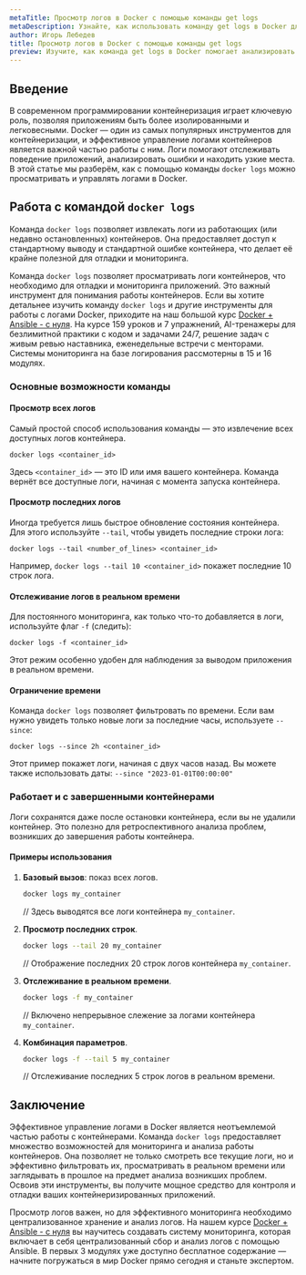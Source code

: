 ```yaml
---
metaTitle: Просмотр логов в Docker с помощью команды get logs
metaDescription: Узнайте, как использовать команду get logs в Docker для просмотра и управления логами контейнеров - изучите основные возможности и примеры
author: Игорь Лебедев
title: Просмотр логов в Docker с помощью команды get logs
preview: Изучите, как команда get logs в Docker помогает анализировать логи контейнеров. Подробные примеры и объяснения помогут вам эффективно работать с логами
---
```


## Введение

В современном программировании контейнеризация играет ключевую роль, позволяя приложениям быть более изолированными и легковесными. Docker — один из самых популярных инструментов для контейнеризации, и эффективное управление логами контейнеров является важной частью работы с ним. Логи помогают отслеживать поведение приложений, анализировать ошибки и находить узкие места. В этой статье мы разберём, как с помощью команды `docker logs` можно просматривать и управлять логами в Docker.

## Работа с командой `docker logs`

Команда `docker logs` позволяет извлекать логи из работающих (или недавно остановленных) контейнеров. Она предоставляет доступ к стандартному выводу и стандартной ошибке контейнера, что делает её крайне полезной для отладки и мониторинга.

Команда `docker logs` позволяет просматривать логи контейнеров, что необходимо для отладки и мониторинга приложений. Это важный инструмент для понимания работы контейнеров. Если вы хотите детальнее изучить команду `docker logs` и другие инструменты для работы с логами Docker, приходите на наш большой курс [Docker + Ansible - с нуля](https://purpleschool.ru/course/docker?utm_source=knowledgebase&utm_medium=text&utm_campaign=Prosmotr_logov_v_Docker_s_pomoschyu_komandy_get_logs). На курсе 159 уроков и 7 упражнений, AI-тренажеры для безлимитной практики с кодом и задачами 24/7, решение задач с живым ревью наставника, еженедельные встречи с менторами. Системы мониторинга на базе логирования рассмотерны в 15 и 16 модулях.

### Основные возможности команды

#### Просмотр всех логов

Самый простой способ использования команды — это извлечение всех доступных логов контейнера. 

```
docker logs <container_id>
```

Здесь `<container_id>` — это ID или имя вашего контейнера. Команда вернёт все доступные логи, начиная с момента запуска контейнера. 

#### Просмотр последних логов

Иногда требуется лишь быстрое обновление состояния контейнера. Для этого используйте `--tail`, чтобы увидеть последние строки лога:

```
docker logs --tail <number_of_lines> <container_id>
```

Например, `docker logs --tail 10 <container_id>` покажет последние 10 строк лога.

#### Отслеживание логов в реальном времени

Для постоянного мониторинга, как только что-то добавляется в логи, используйте флаг `-f` (следить):

```
docker logs -f <container_id>
```

Этот режим особенно удобен для наблюдения за выводом приложения в реальном времени.

#### Ограничение времени

Команда `docker logs` позволяет фильтровать по времени. Если вам нужно увидеть только новые логи за последние часы, используете `--since`:

```
docker logs --since 2h <container_id>
```

Этот пример покажет логи, начиная с двух часов назад. Вы можете также использовать даты: `--since "2023-01-01T00:00:00"`

### Работает и с завершенными контейнерами

Логи сохранятся даже после остановки контейнера, если вы не удалили контейнер. Это полезно для ретроспективного анализа проблем, возникших до завершения работы контейнера.

#### Примеры использования

1. **Базовый вызов**: показ всех логов.
   ```bash
   docker logs my_container
   ```
   // Здесь выводятся все логи контейнера `my_container`.

2. **Просмотр последних строк**.
   ```bash
   docker logs --tail 20 my_container
   ```
   // Отображение последних 20 строк логов контейнера `my_container`.

3. **Отслеживание в реальном времени**.
   ```bash
   docker logs -f my_container
   ```
   // Включено непрерывное слежение за логами контейнера `my_container`.

4. **Комбинация параметров**.
   ```bash
   docker logs -f --tail 5 my_container
   ```
   // Отслеживание последних 5 строк логов в реальном времени.

## Заключение

Эффективное управление логами в Docker является неотъемлемой частью работы с контейнерами. Команда `docker logs` предоставляет множество возможностей для мониторинга и анализа работы контейнеров. Она позволяет не только смотреть все текущие логи, но и эффективно фильтровать их, просматривать в реальном времени или заглядывать в прошлое на предмет анализа возникших проблем. Освоив эти инструменты, вы получите мощное средство для контроля и отладки ваших контейнеризированных приложений.

Просмотр логов важен, но для эффективного мониторинга необходимо централизованное хранение и анализ логов. На нашем курсе [Docker + Ansible - с нуля](https://purpleschool.ru/course/docker?utm_source=knowledgebase&utm_medium=text&utm_campaign=Prosmotr_logov_v_Docker_s_pomoschyu_komandy_get_logs) вы научитесь создавать систему мониторинга, которая включает в себя централизованный сбор и анализ логов с помощью Ansible. В первых 3 модулях уже доступно бесплатное содержание — начните погружаться в мир Docker прямо сегодня и станьте экспертом.
